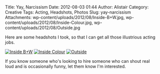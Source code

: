 Title: Yay, Narcissism 
Date: 2012-08-03 01:44
Author: Alistair
Category: Creative
Tags: Acting, Headshots, Photos
Slug: yay-narcissism
Attachments: wp-content/uploads/2012/08/Inside-B+W.jpg, wp-content/uploads/2012/08/Inside-Colour.jpg, wp-content/uploads/2012/08/Outside.jpg

Here are some headshots I took, so that I can get all those illustrious
acting jobs.

[![](http://www.realityimprovement.com/wp-content/uploads/2012/08/Inside-B+W-200x300.jpg "Inside B+W")](http://www.realityimprovement.com/wp-content/uploads/2012/08/Inside-B+W.jpg)
[![](http://www.realityimprovement.com/wp-content/uploads/2012/08/Inside-Colour-200x300.jpg "Inside Colour")](http://www.realityimprovement.com/wp-content/uploads/2012/08/Inside-Colour.jpg)
[![](http://www.realityimprovement.com/wp-content/uploads/2012/08/Outside-200x300.jpg "Outside")](http://www.realityimprovement.com/wp-content/uploads/2012/08/Outside.jpg)

If you know someone who's looking to hire someone who can shout real
loud and is occasionally funny, let them know I'm interested.
